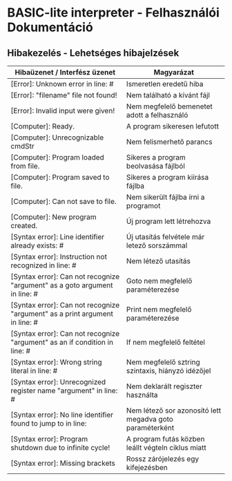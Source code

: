 # BASIC-lite interpreter - Felhasználói Dokumentáció 

## Hibakezelés - Lehetséges hibajelzések
| Hibaüzenet / Interfész üzenet                                             | Magyarázat                                               |
|---------------------------------------------------------------------------|----------------------------------------------------------|
| [Error]: Unknown error in line: #                                       | Ismeretlen eredetű hiba                                  |
| [Error]: "filename" file not found!                                       | Nem található a kívánt fájl                              |
| [Error]: Invalid input were given!                                        | Nem megfelelő bemenetet adott a felhasználó              |
| [Computer]: Ready.                                                        | A program sikeresen lefutott                             |
| [Computer]: Unrecognizable cmdStr                                         | Nem felismerhető parancs                                 |
| [Computer]: Program loaded from file.                                     | Sikeres a program beolvasása fájlból                     |
| [Computer]: Program saved to file.                                        | Sikeres a program kiírása fájlba                         |
| [Computer]: Can not save to file.                                         | Nem sikerült fájlba írni a programot                     |
| [Computer]: New program created.                                          | Új program lett létrehozva                               |
| [Syntax error]: Line identifier already exists: #                         | Új utasítás felvétele már letező sorszámmal              |
| [Syntax error]: Instruction not recognized in line: #                     | Nem létező utasítás                                      |
| [Syntax error]: Can not recognize "argument" as a goto argument in line: # | Goto nem megfelelő paraméterezése                        |
| [Syntax error]: Can not recognize "argument" as a print argument in line: # | Print nem megfelelő paraméterezése                       |
| [Syntax error]: Can not recognize "argument" as an if condition in line: # | If nem megfelelő feltétel                                |
| [Syntax error]: Wrong string literal in line: #                           | Nem megfelelő sztring szintaxis, hiányzó idézőjel        |
| [Syntax error]: Unrecognized register name "argument" in line: #          | Nem deklarált regiszter használta                        ||
| [Syntax error]: No line identifier found to jump to in line:              | Nem létező sor azonosító lett megadva goto paraméterként |
| [Syntax error]: Program shutdown due to infinite cycle!                   | A program futás közben leállt végteln ciklus miatt       |
| [Syntax error]: Missing brackets                                          | Rossz zárójelezés egy kifejezésben                       |

